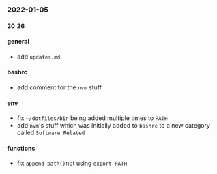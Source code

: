 


### 2022-01-05
#### 20:26
#### general
* add `updates.md`

#### bashrc
* add comment for the `nvm` stuff

#### env
* fix `~/dotfiles/bin` being added multiple times to `PATH`
* add `nvm`'s stuff which was initially added to `bashrc` to a new category called `Software Related`

#### functions  
* fix `append-path()`not using `export PATH`
